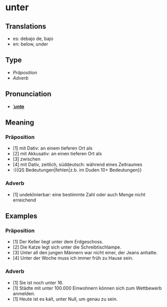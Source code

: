 # unter
## Translations
- es: debajo de, bajo
- en: below, under
## Type
- _Präposition_
- _Adverb_
## Pronunciation
- **_[ˈʊntɐ](https://commons.wikimedia.org/wiki/File:De-unter.ogg)_**
## Meaning
### Präposition
- [1] mit Dativ: an einem tieferen Ort als
- [2] mit Akkusativ: an einen tieferen Ort als
- [3] zwischen
- [4] mit Dativ, zeitlich, süddeutsch: während eines Zeitraumes
- :{{QS Bedeutungen|fehlen|z.b. im Duden 10+ Bedeutungen}}
### Adverb
- [1] undeklinierbar: eine bestimmte Zahl oder auch Menge nicht erreichend
## Examples
### Präposition
- [1] Der Keller liegt unter dem Erdgeschoss.
- [2] Die Katze legt sich unter die Schreibtischlampe.
- [3] Unter all den jungen Männern war nicht einer, der Jeans anhatte.
- [4] Unter der Woche muss ich immer früh zu Hause sein.
### Adverb
- [1] Sie ist noch unter 16.
- [1] Städte mit unter 100.000 Einwohnern können sich zum Wettbewerb anmelden.
- [1] Heute ist es kalt, unter Null, um genau zu sein.
